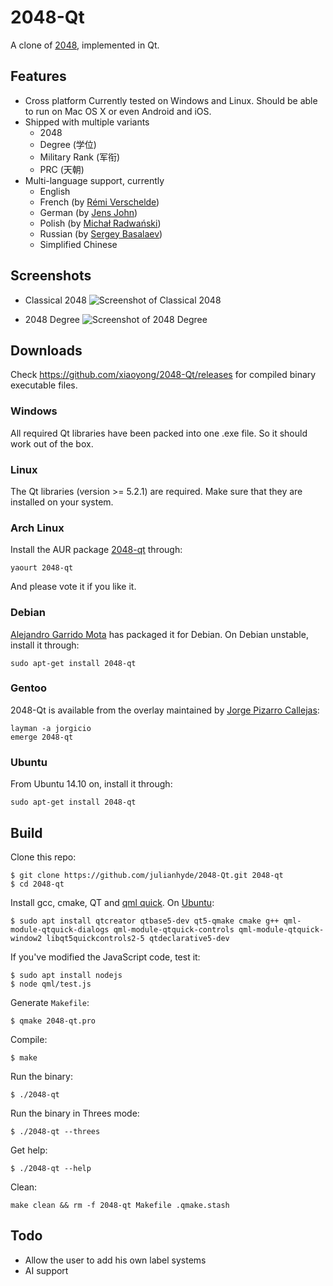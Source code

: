 # 2048-Qt

A clone of [2048](https://github.com/gabrielecirulli/2048), implemented in Qt.

## Features

- Cross platform
  Currently tested on Windows and Linux. Should be able to run on Mac OS X or even Android and iOS.
- Shipped with multiple variants
  - 2048
  - Degree (学位)
  - Military Rank (军衔)
  - PRC (天朝)
- Multi-language support, currently
  - English
  - French (by [Rémi Verschelde](https://github.com/akien-mga))
  - German (by [Jens John](https://github.com/2ion))
  - Polish (by [Michał Radwański](https://github.com/enedil))
  - Russian (by [Sergey Basalaev](https://github.com/SBasalaev))
  - Simplified Chinese

## Screenshots

- Classical 2048
  ![Screenshot of Classical 2048](http://i1171.photobucket.com/albums/r546/xiaoyong/2048_zps8b4bad15.png)

- 2048 Degree
  ![Screenshot of 2048 Degree](http://i1171.photobucket.com/albums/r546/xiaoyong/2048_degree_zpsb142af1f.png)

## Downloads

Check https://github.com/xiaoyong/2048-Qt/releases for compiled binary executable files. 

### Windows

All required Qt libraries have been packed into one .exe file. So it should work out of the box.

### Linux

The Qt libraries (version >= 5.2.1) are required. Make sure that they are installed on your system.

### Arch Linux

Install the AUR package [2048-qt](https://aur.archlinux.org/packages/2048-qt/) through:
```
yaourt 2048-qt
```
And please vote it if you like it.

### Debian

[Alejandro Garrido Mota](https://github.com/mogaal) has packaged it for Debian. On Debian unstable, install it through:
```
sudo apt-get install 2048-qt
```

### Gentoo
2048-Qt is available from the overlay maintained by [Jorge Pizarro Callejas](https://github.com/jorgicio):
```
layman -a jorgicio
emerge 2048-qt
```

### Ubuntu

From Ubuntu 14.10 on, install it through:
```
sudo apt-get install 2048-qt
```

## Build

Clone this repo:
```
$ git clone https://github.com/julianhyde/2048-Qt.git 2048-qt
$ cd 2048-qt
```

Install gcc, cmake, QT
and [qml quick](https://stackoverflow.com/questions/39390824/error-unknown-modules-in-qt-qml-quick-qt-creator).
On [Ubuntu](https://askubuntu.com/questions/1404263/how-do-you-install-qt-on-ubuntu22-04):
```
$ sudo apt install qtcreator qtbase5-dev qt5-qmake cmake g++ qml-module-qtquick-dialogs qml-module-qtquick-controls qml-module-qtquick-window2 libqt5quickcontrols2-5 qtdeclarative5-dev
```

If you've modified the JavaScript code, test it:
```
$ sudo apt install nodejs
$ node qml/test.js
```

Generate `Makefile`:
```
$ qmake 2048-qt.pro
```

Compile:
```
$ make
```

Run the binary:
```
$ ./2048-qt
```

Run the binary in Threes mode:
```
$ ./2048-qt --threes
```

Get help:
```
$ ./2048-qt --help
```

Clean:
```
make clean && rm -f 2048-qt Makefile .qmake.stash
```

## Todo

- Allow the user to add his own label systems
- AI support
